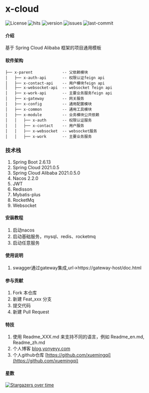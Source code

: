 # x-cloud

<p>
    <img src="https://custom-icon-badges.herokuapp.com/github/license/xuemingqi/x-cloud?logo=law&color=orange" alt="License"/>
    <img src="https://hits.seeyoufarm.com/api/count/incr/badge.svg?url=https%3A%2F%2Fgithub.com%2Fxuemingqi%2Fx-cloud&count_bg=%2379C83D&title_bg=%23555555&icon=&icon_color=%23E7E7E7&title=hits&edge_flat=false" alt="hits"/>
    <img src="https://custom-icon-badges.herokuapp.com/github/v/release/xuemingqi/x-cloud?logo=rocket" alt="version">
    <img src="https://custom-icon-badges.herokuapp.com/github/issues-pr-closed/xuemingqi/x-cloud?color=purple&logo=git-pull-request&logoColor=white" alt="issues"/>
    <img src="https://custom-icon-badges.herokuapp.com/github/last-commit/xuemingqi/x-cloud?logo=history&logoColor=white" alt="last-commit"/>
</p>


#### 介绍
基于 Spring Cloud Alibaba 框架的项目通用模板


#### 软件架构
```
├── x-parent             -- 父依赖模块
│   ├── x-auth-api       -- 权限认证feign api
│   ├── x-contact-api    -- 用户模块feign api
│   ├── x-websocket-api  -- websocket feign api
│   ├── x-work-api       -- 主要业务服务feign api
│   ├── x-gateway        -- 网关服务
│   ├── x-config         -- 通用配置模块
│   ├── x-common         -- 通用工具模块
│   ├── x-module         -- 业务模块公共依赖
│   │   ├── x-auth       -- 权限认证服务
│   │   ├── x-contact    -- 用户服务
│   │   ├── x-websocket  -- websocket服务
│   │   ├── x-work       -- 主要业务服务
```


### 技术栈
1. Spring Boot 2.6.13  
2. Spring Cloud 2021.0.5  
3. Spring Cloud Alibaba 2021.0.5.0  
4. Nacos 2.2.0
5. JWT  
6. Redisson  
7. Mybatis-plus  
8. RocketMq  
9. Websocket


#### 安装教程

1.  启动nacos
2.  启动基础服务，mysql、redis、rocketmq
3.  启动任意服务


#### 使用说明

1.  swagger通过gateway集成,url->https://gateway-host/doc.html


#### 参与贡献

1.  Fork 本仓库
2.  新建 Feat_xxx 分支
3.  提交代码
4.  新建 Pull Request


#### 特技

1.  使用 Readme\_XXX.md 来支持不同的语言，例如 Readme\_en.md, Readme\_zh.md
2.  个人博客 [blog.yonyeyy.com](https://blog.yonyeyy.com)
3.  个人github仓库 [https://github.com/xuemingqi](https://github.com/xuemingqi)


#### 星数
[![Stargazers over time](https://starchart.cc/xuemingqi/x-cloud.svg)](https://starchart.cc/xuemingqi/x-cloud)

